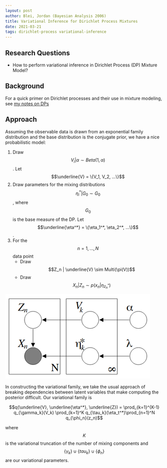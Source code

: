 ```yaml
---
layout: post
author: Blei, Jordan (Bayesian Analysis 2006)
title: Variational Inference for Dirichlet Process Mixtures
date: 2021-03-21
tags: dirichlet-process variational-inference
---
```


## Research Questions

- How to perform variational inference in Dirichlet Process (DP) Mixture Model?

## Background
 
For a quick primer on Dirichlet processes and their use in mixture
modeling, see [my notes on DPs](../content/learning/stochastic_processes/dirichlet_process.html)

## Approach

Assuming the observable data is drawn from an exponential family distribution
and the base distribution is the conjugate prior, we have a nice probabilistic model:

1. Draw $$V_i | \alpha \sim Beta(1, \alpha)$$. Let $$\underline{V} = \{V_1, V_2, ...\}$$
2. Draw parameters for the mixing distributions $$\eta_i^* | G_0 \sim G_0$$, where $$G_0$$ is the
base measure of the DP. Let $$\underline{\eta^*} = \{\eta_1^*, \eta_2^*, ...\}$$.
3. For the $$n= 1, ..., N$$ data point
    - Draw $$Z_n | \underline{V} \sim Multi(\pi(V))$$
    - Draw $$X_n | Z_n \sim p(x_n | \eta_{z_n^*})$$


![Figure1](blei_bayesian_analysis_2006_variational_dirichlet_mixtures/Figure1.png)

In constructing the variational family, we take the usual approach of breaking dependencies between
latent variables that make computing the posterior difficult. Our variational family is

$$q(\underline{V}, \underline{\eta^*}, \underline{Z}) = \prod_{k=1}^{K-1} q_{\gamma_k}(V_k)
\prod_{k=1}^K q_{\tau_k}(\eta_t^*)\prod_{n=1}^N q_{\phi_n}(z_n)$$

where $$K$$ is the variational truncation of the number of mixing components
and $$\{\gamma_k\} \cup \{tau_k\} \cup \{\phi_n \}$$ are our variational parameters.
